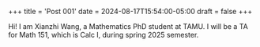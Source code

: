 +++
title = 'Post 001'
date = 2024-08-17T15:54:00-05:00
draft = false 
+++

Hi! I am Xianzhi Wang, a Mathematics PhD student at TAMU. 
I will be a TA for Math 151, which is Calc I, during spring 2025 semester.
